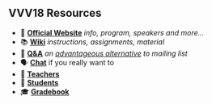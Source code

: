 ## VVV18 Resources

- 🏫 [**Official Website**](http://www.icub.org/school/2018) _info, program, speakers and more..._
- 📚 [**Wiki**](https://github.com/vvv-school/vvv18/wiki) _instructions, assignments, material_
- 👋 [**Q&A**](https://github.com/vvv-school/vvv18/issues/1) _an [advantageous alternative](https://github.com/robotology/QA/issues/118) to mailing list_
- 🗣 [**Chat**](https://gitter.im/vvv-school/Lobby) if you really want to
- 👴 [**Teachers**](./teachers.md)
- 🙋 [**Students**](./students.md)
- 🎓 [**Gradebook**](./gradebook.md)
